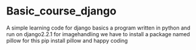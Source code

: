 # Basic_course_django
A simple learning code for django basics
a program written in python and run on django2.2.1
for imagehandling we have to install a package named pillow
 for this 
 pip install pillow
 and happy coding
